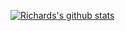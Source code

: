 [![Richards's github stats](https://github-readme-stats.vercel.app/api?username=rlgerma92)](https://github.com/anuraghazra/github-readme-stats)
